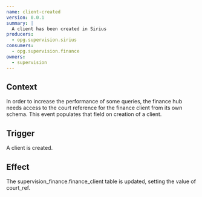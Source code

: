 ```yaml
---
name: client-created
version: 0.0.1
summary: |
  A client has been created in Sirius
producers:
  - opg.supervision.sirius
consumers:
  - opg.supervision.finance
owners:
  - supervision
---
```


## Context

In order to increase the performance of some queries, the finance hub needs access to the court reference for the finance client from its own schema. This event populates that field on creation of a client.

## Trigger

A client is created.

## Effect

The supervision_finance.finance_client table is updated, setting the value of court_ref.






